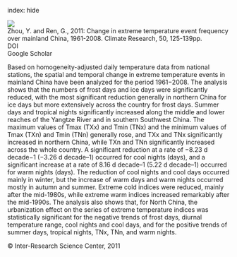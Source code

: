 index: hide

<div class="Citation">
    <div class="Citation-thumb CitationThumb-linked"  data-href="https://doi.org/10.3354/cr01053">
      <img src="https://static.claimspace.cloud/climate-study-static/refs/thumbs/10/Zhou_and_Ren_2011-thumb.png" />
    </div>

  <div class="Citation-body">
    <div class="Citation-text">Zhou, Y. and Ren, G., 2011: Change in extreme temperature event frequency over mainland China, 1961-2008. <span class="Article-journal">Climate Research, </span><span class="Article-volume">50, </span>125-139pp.</div>
    <div class="Citation-links">
      <div class="CitationLink" data-href="https://doi.org/10.3354/cr01053">
        <div class="CitationLink-icon CitationLink-Doi"></div>
        <div class="CitationLink-text">DOI</div>
      </div>
      <div class="CitationLink" data-href="https://scholar.google.com/scholar?q=10.3354/cr01053">
        <div class="CitationLink-icon CitationLink-Scholar"></div>
        <div class="CitationLink-text">Google Scholar</div>
      </div>
    </div>
  </div>
</div>

Based on homogeneity-adjusted daily temperature data from national stations, the spatial and temporal change in extreme temperature events in mainland China have been analyzed for the period 1961−2008. The analysis shows that the numbers of frost days and ice days were significantly reduced, with the most significant reduction generally in northern China for ice days but more extensively across the country for frost days. Summer days and tropical nights significantly increased along the middle and lower reaches of the Yangtze River and in southern Southwest China. The maximum values of Tmax (TXx) and Tmin (TNx) and the minimum values of Tmax (TXn) and Tmin (TNn) generally rose, and TXx and TNx significantly increased in northern China, while TXn and TNn significantly increased across the whole country. A significant reduction at a rate of −8.23 d decade−1 (−3.26 d decade–1) occurred for cool nights (days), and a significant increase at a rate of 8.16 d decade–1 (5.22 d decade–1) occurred for warm nights (days). The reduction of cool nights and cool days occurred mainly in winter, but the increase of warm days and warm nights occurred mostly in autumn and summer. Extreme cold indices were reduced, mainly after the mid-1980s, while ­extreme warm indices increased remarkably after the mid-1990s. The analysis also shows that, for North China, the urbanization effect on the series of extreme temperature indices was statistically significant for the negative trends of frost days, diurnal temperature range, cool nights and cool days, and for the positive trends of summer days, tropical nights, TNx, TNn, and warm nights.

<div class="Citation-copy">
&copy; Inter-Research Science Center, 2011
</div>